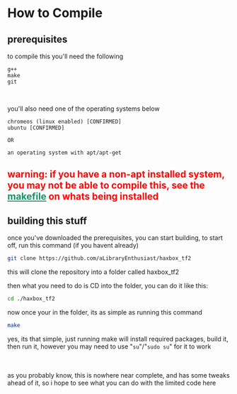 # How to Compile

## prerequisites
to compile this you'll need the following
```text
g++
make
git
```

<br>

you'll also need one of the operating systems below
```text
chromeos (linux enabled) [CONFIRMED]
ubuntu [CONFIRMED]

OR

an operating system with apt/apt-get
```
<h2 style="color:red">warning: if you have a non-apt installed system, you may not be able to compile this, see the <a href="https://github.com/aLibraryEnthusiast/haxbox_tf2/blob/master/makefile" style="color:
#169468">makefile</a> on whats being installed</h2>

## building this stuff
once you've downloaded the prerequisites, you can start building, to start off, run this command (if you havent already)

```bash
git clone https://github.com/aLibraryEnthusiast/haxbox_tf2
```
this will clone the repository into a folder called haxbox_tf2

then what you need to do is CD into the folder, you can do it like this:
```bash
cd ./haxbox_tf2
```

now once your in the folder, its as simple as running this command

```bash
make
```

yes, its that simple, just running make will install required packages, build it, then run it, however you may need to use "```su```"/"```sudo su```" for it to work

<br>
<br>
as you probably know, this is nowhere near complete, and has some tweaks ahead of it, so i hope to see what you can do with the limited code here